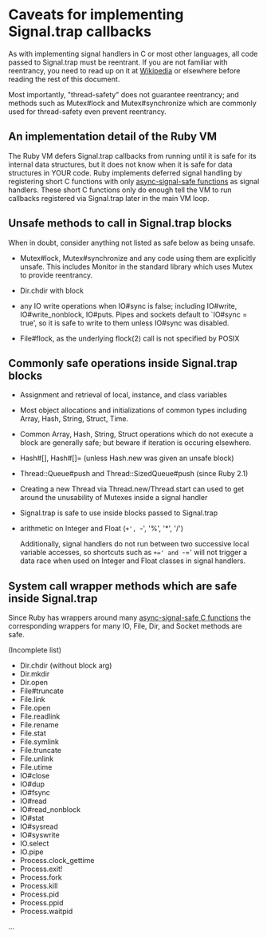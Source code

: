 # Caveats for implementing Signal.trap callbacks

As with implementing signal handlers in C or most other languages, all code
passed to Signal.trap must be reentrant.  If you are not familiar with
reentrancy, you need to read up on it at
[Wikipedia](https://en.wikipedia.org/wiki/Reentrancy_(computing)) or elsewhere
before reading the rest of this document.

Most importantly, "thread-safety" does not guarantee reentrancy; and methods
such as Mutex#lock and Mutex#synchronize which are commonly used for
thread-safety even prevent reentrancy.

## An implementation detail of the Ruby VM

The Ruby VM defers Signal.trap callbacks from running until it is safe for its
internal data structures, but it does not know when it is safe for data
structures in YOUR code.  Ruby implements deferred signal handling by
registering short C functions with only [async-signal-safe
functions](http://man7.org/linux/man-pages/man7/signal-safety.7.html) as
signal handlers.  These short C functions only do enough tell the VM to run
callbacks registered via Signal.trap later in the main VM loop.

## Unsafe methods to call in Signal.trap blocks

When in doubt, consider anything not listed as safe below as being unsafe.

*   Mutex#lock, Mutex#synchronize and any code using them are explicitly
    unsafe.  This includes Monitor in the standard library which uses Mutex to
    provide reentrancy.

*   Dir.chdir with block

*   any IO write operations when IO#sync is false; including IO#write,
    IO#write_nonblock, IO#puts. Pipes and sockets default to `IO#sync = true',
    so it is safe to write to them unless IO#sync was disabled.

*   File#flock, as the underlying flock(2) call is not specified by POSIX


## Commonly safe operations inside Signal.trap blocks

*   Assignment and retrieval of local, instance, and class variables

*   Most object allocations and initializations of common types including
    Array, Hash, String, Struct, Time.

*   Common Array, Hash, String, Struct operations which do not execute a block
    are generally safe; but beware if iteration is occuring elsewhere.

*   Hash#[], Hash#[]= (unless Hash.new was given an unsafe block)

*   Thread::Queue#push and Thread::SizedQueue#push (since Ruby 2.1)

*   Creating a new Thread via Thread.new/Thread.start can used to get around
    the unusability of Mutexes inside a signal handler

*   Signal.trap is safe to use inside blocks passed to Signal.trap

*   arithmetic on Integer and Float (`+', `-', '%', '*', '/')

    Additionally, signal handlers do not run between two successive local
    variable accesses, so shortcuts such as `+=' and `-=' will not trigger a
    data race when used on Integer and Float classes in signal handlers.


## System call wrapper methods which are safe inside Signal.trap

Since Ruby has wrappers around many [async-signal-safe C
functions](http://man7.org/linux/man-pages/man7/signal-safety.7.html) the
corresponding wrappers for many IO, File, Dir, and Socket methods are safe.

(Incomplete list)

*   Dir.chdir (without block arg)
*   Dir.mkdir
*   Dir.open
*   File#truncate
*   File.link
*   File.open
*   File.readlink
*   File.rename
*   File.stat
*   File.symlink
*   File.truncate
*   File.unlink
*   File.utime
*   IO#close
*   IO#dup
*   IO#fsync
*   IO#read
*   IO#read_nonblock
*   IO#stat
*   IO#sysread
*   IO#syswrite
*   IO.select
*   IO.pipe
*   Process.clock_gettime
*   Process.exit!
*   Process.fork
*   Process.kill
*   Process.pid
*   Process.ppid
*   Process.waitpid

...

